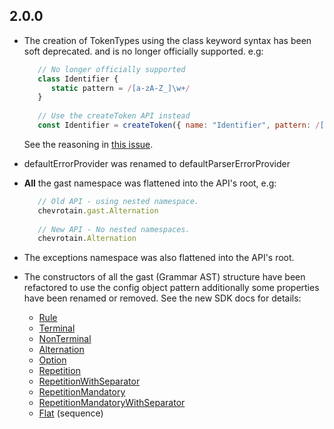 ## 2.0.0

- The creation of TokenTypes using the class keyword syntax has been soft deprecated.
  and is no longer officially supported.
  e.g:
  ```javascript
     // No longer officially supported
     class Identifier {
        static pattern = /[a-zA-Z_]\w+/
     }
   
     // Use the createToken API instead
     const Identifier = createToken({ name: "Identifier", pattern: /[a-zA-Z_]\w+/ })
  ```
  See the reasoning in [this issue](https://github.com/SAP/chevrotain/issues/653).
  

- defaultErrorProvider was renamed to defaultParserErrorProvider

- **All** the gast namespace was flattened into the API's root, e.g:
  ```javascript
     // Old API - using nested namespace. 
     chevrotain.gast.Alternation
   
     // New API - No nested namespaces.
     chevrotain.Alternation
  ```
  
- The exceptions namespace was also flattened into the API's root.

- The constructors of all the gast (Grammar AST) structure have been
  refactored to use the config object pattern additionally some properties have been renamed or removed.
  See the new SDK docs for details:
   * [Rule](http://sap.github.io/chevrotain/documentation/2_0_0/classes/rule.html)
   * [Terminal](http://sap.github.io/chevrotain/documentation/2_0_0/classes/terminal.html)
   * [NonTerminal](http://sap.github.io/chevrotain/documentation/2_0_0/classes/nonterminal.html)
   * [Alternation](http://sap.github.io/chevrotain/documentation/2_0_0/classes/alternation.html) 
   * [Option](http://sap.github.io/chevrotain/documentation/2_0_0/classes/option.html)
   * [Repetition](http://sap.github.io/chevrotain/documentation/2_0_0/classes/repetition.html)
   * [RepetitionWithSeparator](http://sap.github.io/chevrotain/documentation/2_0_0/classes/repetitionwithseparator.html)
   * [RepetitionMandatory](http://sap.github.io/chevrotain/documentation/2_0_0/classes/repetitionmandatory.html)
   * [RepetitionMandatoryWithSeparator](http://sap.github.io/chevrotain/documentation/2_0_0/classes/repetitionmandatorywithseparator.html)
   * [Flat](http://sap.github.io/chevrotain/documentation/2_0_0/classes/flat.html) (sequence)
     
